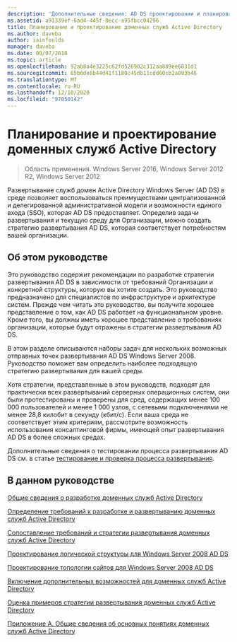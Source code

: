 ```yaml
---
description: 'Дополнительные сведения: AD DS проектировании и планировании'
ms.assetid: a91339ef-6ad4-445f-8ecc-a95fbcc04296
title: Планирование и проектирование доменных служб Active Directory
ms.author: daveba
author: iainfoulds
manager: daveba
ms.date: 08/07/2018
ms.topic: article
ms.openlocfilehash: 92ab8a4e3225c62fd526902c312aa889ee6831d1
ms.sourcegitcommit: 65b6de6b44d41f1180c45db11cdd60cb2a093b46
ms.translationtype: MT
ms.contentlocale: ru-RU
ms.lasthandoff: 12/10/2020
ms.locfileid: "97050142"
---
```

# <a name="ad-ds-design-and-planning"></a>Планирование и проектирование доменных служб Active Directory

> Область применения. Windows Server 2016, Windows Server 2012 R2, Windows Server 2012

Развертывание служб домен Active Directory Windows Server (AD DS) в среде позволяет воспользоваться преимуществами централизованной и делегированной административной модели и возможности единого входа (SSO), которая AD DS предоставляет. Определив задачи развертывания и текущую среду для Организации, можно создать стратегию развертывания AD DS, которая соответствует потребностям вашей организации.

## <a name="about-this-guide"></a>Об этом руководстве

Это руководство содержит рекомендации по разработке стратегии развертывания AD DS в зависимости от требований Организации и конкретной структуры, которую вы хотите создать. Это руководство предназначено для специалистов по инфраструктуре и архитектуре систем. Прежде чем читать это руководство, вы получите хорошее представление о том, как AD DS работает на функциональном уровне. Кроме того, вы должны иметь хорошее представление о требованиях организации, которые будут отражены в стратегии развертывания AD DS.

В этом разделе описываются наборы задач для нескольких возможных отправных точек развертывания AD DS Windows Server 2008. Руководство поможет вам определить наиболее подходящую стратегию развертывания для вашей среды.

Хотя стратегии, представленные в этом руководств, подходят для практически всех развертываний серверных операционных систем, они были протестированы и проверены для сред, содержащих менее 100 000 пользователей и менее 1 000 узлов, с сетевыми подключениями не менее 28,8 килобит в секунду (кбит/с). Если ваша среда не соответствует этим критериям, рассмотрите возможность использования консалтинговой фирмы, имеющей опыт развертывания AD DS в более сложных средах.

Дополнительные сведения о тестировании процесса развертывания AD DS см. в статье [тестирование и проверка процесса развертывания](/previous-versions/windows/it-pro/windows-server-2003/cc772722(v=ws.10)).

## <a name="in-this-guide"></a>В данном руководстве

[Общие сведения о разработке доменных служб Active Directory](Understanding-AD-DS-Design.md)

[Определение требований к разработке и развертыванию доменных служб Active Directory](Identifying-Your-AD-DS-Design-and-Deployment-Requirements.md)

[Сопоставление требований и стратегии развертывания доменных служб Active Directory](Mapping-Your-Requirements-to-an-AD-DS-Deployment-Strategy.md)

[Проектирование логической структуры для Windows Server 2008 AD DS](Designing-the-Logical-Structure.md)

[Проектирование топологии сайтов для Windows Server 2008 AD DS](Designing-the-Site-Topology.md)

[Включение дополнительных возможностей для доменных служб Active Directory](Enabling-Advanced-Features-for-AD-DS.md)

[Оценка примеров стратегии развертывания доменных служб Active Directory](Evaluating-AD-DS-Deployment-Strategy-Examples.md)

[Приложение А. Общие сведения об основных понятиях доменных служб Active Directory](Appendix-A--Reviewing-Key-AD-DS-Terms.md)
